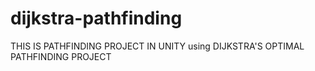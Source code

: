 # dijkstra-pathfinding

THIS IS PATHFINDING PROJECT IN UNITY using DIJKSTRA'S OPTIMAL PATHFINDING PROJECT
